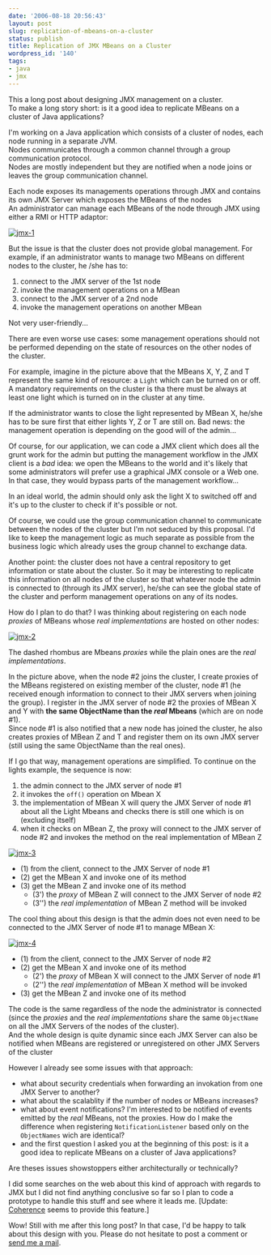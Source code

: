 ```yaml
---
date: '2006-08-18 20:56:43'
layout: post
slug: replication-of-mbeans-on-a-cluster
status: publish
title: Replication of JMX MBeans on a Cluster
wordpress_id: '140'
tags:
- java
- jmx
---
```


This a long post about designing JMX management on a cluster.  
To make a long story short: is it a good idea to replicate MBeans on a cluster
of Java applications?

I'm working on a Java application which consists of a cluster of nodes, each node 
running in a separate JVM.  
Nodes communicates through a common channel through a group communication protocol.  
Nodes are mostly independent but they are notified when a node joins or leaves 
the group communication channel.

Each node exposes its managements operations through JMX and contains its own JMX Server which exposes the MBeans of the nodes  
An administrator can manage each MBeans of the node through JMX using either a RMI or HTTP adaptor:

[![jmx-1](http://static.flickr.com/82/218541952_36f9f32f7a.jpg)](http://www.flickr.com/photos/jmesnil/218541952/)


But the issue is that the cluster does not provide global management.
For example, if an administrator wants to manage two MBeans on different nodes to the cluster, he /she has to:

1. connect to the JMX server of the 1st node
2. invoke the management operations on a MBean
3. connect to the JMX server of a 2nd node
4. invoke the management operations on another MBean

Not very user-friendly...

There are even worse use cases: some management operations should not be
performed depending on the state of resources on the other nodes of the cluster.

For example, imagine in the picture above that the MBeans X, Y, Z and T represent
the same kind of resource: a `Light` which can be turned on or off.  
A mandatory requirements on the cluster is tha there must be always at least one 
light which is turned on in the cluster at any time.

If the administrator wants to close the light represented by MBean X, he/she
has to be sure first that either lights Y, Z or T are still on.
Bad news: the management operation is depending on the good will of the admin...

Of course, for our application, we can code a JMX client which does all the grunt work
for the admin but putting the management workflow in the JMX client is a *bad* idea:
we open the MBeans to the world and it's likely that some administrators will
prefer use a graphical JMX console or a Web one. In that case, they would bypass
parts of the management workflow... 

In an ideal world, the admin should only ask the light X to switched off and it's
up to the cluster to check if it's possible or not.

Of course, we could use the group communication channel to communicate between
the nodes of the cluster but I'm not seduced by this proposal. I'd like to keep
the management logic as much separate as possible from the business logic which
already uses the group channel to exchange data.

Another point: the cluster does not have a central repository to get information
or state about the cluster. So it may be interesting to replicate this information
on all nodes of the cluster so that whatever node the admin is connected to (through
its JMX server), he/she can see the global state of the cluster and perform management
operations on any of its nodes.

How do I plan to do that?
I was thinking about registering on each node *proxies* of MBeans whose *real implementations*  are hosted
on other nodes:

[![jmx-2](http://static.flickr.com/75/218536945_64e32eefb4.jpg)](http://www.flickr.com/photos/jmesnil/218536945/)

The dashed rhombus are Mbeans *proxies* while the plain ones are the *real implementations*.

In the picture above, when the node #2 joins the cluster, I create proxies of the
MBeans registered on existing member of the cluster, node #1 (he received enough information
to connect to their JMX servers when joining the group). I register in
the JMX server of node #2 the proxies of MBean X and Y with __the same ObjectName
than the *real* Mbeans__ (which are on node #1).  
Since node #1 is also notified that a new node has joined the cluster, he also creates proxies
of MBean Z and T and register them on its own JMX server (still using the same ObjectName than
the real ones).

If I go that way, management operations are simplified.
To continue on the lights example, the sequence is now:

1. the admin connect to the JMX server of node #1
2. it invokes the `off()` operation on Mbean X
3. the implementation of MBean X will query the JMX Server of node #1 about all the Light Mbeans and checks there is still one which is on (excluding itself)
4. when it checks on MBean Z, the proxy will connect to the JMX server of node #2 and invokes the method on the real implementation of MBean Z

[![jmx-3](http://static.flickr.com/67/218536946_ee36036b17.jpg)](http://www.flickr.com/photos/jmesnil/218536946/)

* (1) from the client, connect to the JMX Server of node #1
* (2) get the MBean X and invoke one of its method
* (3) get the MBean Z and invoke one of its method
   * (3') the *proxy* of MBean Z will connect to the JMX Server of node #2
   * (3'') the *real implementation* of  MBean Z method will be invoked 

The cool thing about this design is that the admin does not even need to be connected to the JMX Server of node #1 to manage MBean X:

[![jmx-4](http://static.flickr.com/88/218536947_65135005cb.jpg)](http://www.flickr.com/photos/jmesnil/218536947/)

* (1) from the client, connect to the JMX Server of node #2
* (2) get the MBean X and invoke one of its method
   * (2') the *proxy* of MBean X will connect to the JMX Server of node #1
   * (2'') the *real implementation* of MBean X method will be invoked
* (3) get the MBean Z and invoke one of its method

The code is the same regardless of the node the administrator is connected (since the *proxies* and the *real implementations*
share the same `ObjectName` on all the JMX Servers of the nodes of the cluster).  
And the whole design is quite dynamic since each JMX Server can also be notified when MBeans are registered or unregistered on other JMX Servers of the cluster

However I already see some issues with that approach:

* what about security credentials when forwarding an invokation from one JMX Server to another?
* what about the scalablity if the number of nodes or MBeans increases?
* what about event notifications? I'm interested to be notified of events emitted by the *real* MBeans, not the proxies. How do I make the difference when registering `NotificationListener` based only on the `ObjectNames` wich are identical?
* and the first question I asked you at the beginning of this post: is it a good idea to replicate MBeans on a cluster
of Java applications?

Are theses issues showstoppers either architecturally or technically?

I did some searches on the web about this kind of approach with regards to JMX but
I did not find anything conclusive so far so I plan to code a prototype to handle this stuff and see where it leads me.
[Update: [Coherence](http://wiki.tangosol.com/display/COH32UG/Managing+Coherence+using+JMX) seems to provide this feature.] 

Wow! Still with me after this long post? In that case, I'd be happy to talk about this design with you.
Please do not hesitate to post a comment or [send me a mail](mailto:jmesnil@gmail.com).
